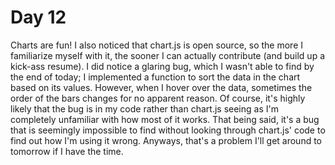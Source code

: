 # Day 12

Charts are fun! I also noticed that chart.js is open source, so the more I familiarize myself with it, the sooner I can actually contribute (and build up a kick-ass resume). I did notice a glaring bug, which I wasn't able to find by the end of today; I implemented a function to sort the data in the chart based on its values. However, when I hover over the data, sometimes the order of the bars changes for no apparent reason. Of course, it's highly likely that the bug is in my code rather than chart.js seeing as I'm completely unfamiliar with how most of it works. That being said, it's a bug that is seemingly impossible to find without looking through chart.js' code to find out how I'm using it wrong. Anyways, that's a problem I'll get around to tomorrow if I have the time. 
